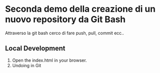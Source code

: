 # Seconda demo della creazione di un nuovo repository da Git Bash

Attraverso la git bash cerco di fare push, pull, commit ecc..

## Local Development

1. Open the index.html in your browser.
2. Undoing in Git